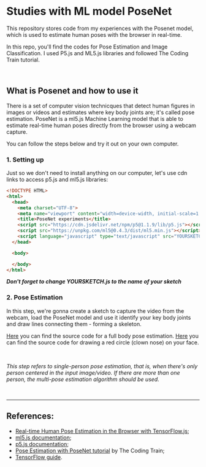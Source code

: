 # Studies with ML model PoseNet

This repository stores code from my experiences with the Posenet model, which is used to estimate human poses with the browser in real-time. 

 In this repo, you'll find the codes for Pose Estimation and Image Classification. I used P5.js and ML5.js libraries and followed The Coding Train tutorial.

<br>

## What is Posenet and how to use it

There is a set of computer vision technicques that detect human figures in images or videos and estimates where key body joints are; it's called pose estimation. PoseNet is a ml5.js Machine Learning model that is able to estimate real-time human poses directly from the browser using a webcam capture.

You can follow the steps below and try it out on your own computer.

### 1. Setting up
Just so we don't need to install anything on our computer, let's use cdn links to access p5.js and ml5.js libraries:

``` html
<!DOCTYPE HTML>
<html>
  <head>
    <meta charset="UTF-8">
    <meta name="viewport" content="width=device-width, initial-scale=1.0">
    <title>PoseNet experiments</title>
    <script src="https://cdn.jsdelivr.net/npm/p5@1.1.9/lib/p5.js"></script>
    <script src="https://unpkg.com/ml5@0.4.3/dist/ml5.min.js"></script>
    <script language="javascript" type="text/javascript" src="YOURSKETCH.js"></script>
  </head>

  <body>

  </body>
</html>
```

*__Don't forget to change YOURSKETCH.js to the name of your sketch__*


### 2. Pose Estimation

In this step, we're gonna create a sketch to capture the video from the webcam, load the PoseNet model and use it identify your key body joints and draw lines connecting them - forming a skeleton.

[Here](https://github.com/brendacq/posenet-studies/blob/master/pose-estimation/skeleton.js) you can find the source code for a full body pose estimation.
[Here](https://github.com/brendacq/posenet-studies/blob/master/pose-estimation/clown-nose.js) you can find the source code for drawing a red circle (clown nose) on your face.

<br>

*This step refers to single-person pose estimation, that is, when there's only person centered in the input image/video. If there are more than one person, the multi-pose estimation algorithm should be used.*

<br>

****

## References:
* [Real-time Human Pose Estimation in the Browser with TensorFlow.js](https://medium.com/tensorflow/real-time-human-pose-estimation-in-the-browser-with-tensorflow-js-7dd0bc881cd5);
* [ml5.js documentation](https://learn.ml5js.org/docs/#/);
* [p5.js documentation](https://p5js.org/get-started/);
* [Pose Estimation with PoseNet tutorial](https://thecodingtrain.com/learning/ml5/7.1-posenet.html) by The Coding Train;
* [TensorFlow guide](https://www.tensorflow.org/lite/models/pose_estimation/overview).
